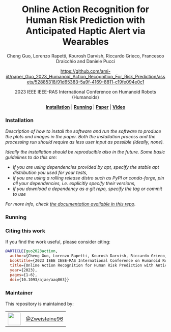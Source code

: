 <h1 align="center">
  Online Action Recognition for Human Risk Prediction with Anticipated Haptic Alert via Wearables
</h1>


<div align="center">

Cheng Guo, Lorenzo Rapetti, Kourosh Darvish, Riccardo Grieco, Francesco Draicchio and Daniele Pucci

</div>

<div align="center">

  
https://github.com/ami-iit/paper_Guo_2023_Humanoid_Action_Recognition_For_Risk_Prediction/assets/52885318/91d65383-5a9f-4169-8811-c19fe094e0c1

</div>

<div align="center">
  
2023 IEEE IEEE-RAS International Conference on Humanoid Robots (Humanoids)

</div>


<div align="center">
  <a href="#installation"><b>Installation</b></a> |
  <a href="#running"><b>Running</b></a> |
  <a href="http://dx.doi.org/10.1093/ajae/aaq063"><b>Paper</b></a> |
  <a href="https://www.youtube.com/watch?v=dQw4w9WgXcQ"><b>Video</b></a>
</div>

### Installation

_Description of how to install the software and run the software to produce the plots and images in the paper. Both the installation process and the processing run should require as less user input as possible (ideally, none)._

_Ideally the installation should be reproducible also in the future. Some basic guidelines to do this are:_
 
- _If you are using dependencies provided by apt, specify the stable apt distribution you used for your tests,_
- _if you are using a rolling release distro such as PyPI or conda-forge, pin all your dependencies, i.e. explicitly specify their versions,_
- _if you download a dependency as a git repo, specify the tag or commit to use_

_For more info, check [the documentation available in this repo](example_details.md#reproducible-installation)._


### Running


### Citing this work

If you find the work useful, please consider citing:

```bibtex
@ARTICLE{guo2023action,
  author={Cheng Guo, Lorenzo Rapetti, Kourosh Darvish, Riccardo Grieco, Francesco Draicchio and Daniele Pucci},
  booktitle={2023 IEEE IEEE-RAS International Conference on Humanoid Robots (Humanoids)},
  title={Online Action Recognition for Human Risk Prediction with Anticipated Haptic Alert via Wearables},
  year={2023},
  pages={1-6},
  doi={10.1093/ajae/aaq063}}
```

### Maintainer

This repository is maintained by:

|                                                              |                                                      |
| :----------------------------------------------------------: | :--------------------------------------------------: |
| [<img src="https://github.com/Zweisteine96.png" width="40">](https://github.com/Zweisteine96) | [@Zweisteine96](https://github.com/Zweisteine96) |

